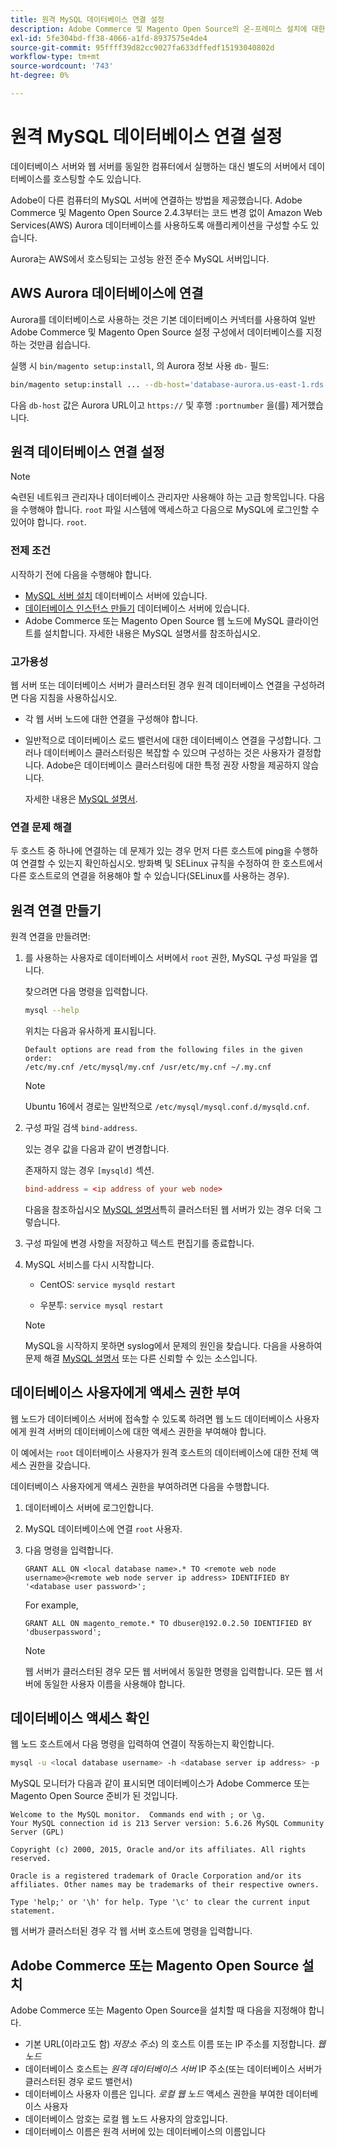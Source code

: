```yaml
---
title: 원격 MySQL 데이터베이스 연결 설정
description: Adobe Commerce 및 Magento Open Source의 온-프레미스 설치에 대한 원격 데이터베이스 연결을 구성하려면 다음 단계를 따르십시오.
exl-id: 5fe304bd-ff38-4066-a1fd-8937575e4de4
source-git-commit: 95ffff39d82cc9027fa633dffedf15193040802d
workflow-type: tm+mt
source-wordcount: '743'
ht-degree: 0%

---
```


# 원격 MySQL 데이터베이스 연결 설정

데이터베이스 서버와 웹 서버를 동일한 컴퓨터에서 실행하는 대신 별도의 서버에서 데이터베이스를 호스팅할 수도 있습니다.

Adobe이 다른 컴퓨터의 MySQL 서버에 연결하는 방법을 제공했습니다. Adobe Commerce 및 Magento Open Source 2.4.3부터는 코드 변경 없이 Amazon Web Services(AWS) Aurora 데이터베이스를 사용하도록 애플리케이션을 구성할 수도 있습니다.

Aurora는 AWS에서 호스팅되는 고성능 완전 준수 MySQL 서버입니다.

## AWS Aurora 데이터베이스에 연결

Aurora를 데이터베이스로 사용하는 것은 기본 데이터베이스 커넥터를 사용하여 일반 Adobe Commerce 및 Magento Open Source 설정 구성에서 데이터베이스를 지정하는 것만큼 쉽습니다.

실행 시 `bin/magento setup:install`, 의 Aurora 정보 사용 `db-` 필드:

```bash
bin/magento setup:install ... --db-host='database-aurora.us-east-1.rds.amazonaws.com' --db-name='magento2' --db-user='username' --db-password='password' ...
```

다음 `db-host` 값은 Aurora URL이고 `https://` 및 후행 `:portnumber`  을(를) 제거했습니다.

## 원격 데이터베이스 연결 설정

>[!NOTE]
>
>숙련된 네트워크 관리자나 데이터베이스 관리자만 사용해야 하는 고급 항목입니다. 다음을 수행해야 합니다. `root` 파일 시스템에 액세스하고 다음으로 MySQL에 로그인할 수 있어야 합니다. `root`.

### 전제 조건

시작하기 전에 다음을 수행해야 합니다.

* [MySQL 서버 설치](mysql.md) 데이터베이스 서버에 있습니다.
* [데이터베이스 인스턴스 만들기](mysql.md#configuring-the-database-instance) 데이터베이스 서버에 있습니다.
* Adobe Commerce 또는 Magento Open Source 웹 노드에 MySQL 클라이언트를 설치합니다. 자세한 내용은 MySQL 설명서를 참조하십시오.

### 고가용성

웹 서버 또는 데이터베이스 서버가 클러스터된 경우 원격 데이터베이스 연결을 구성하려면 다음 지침을 사용하십시오.

* 각 웹 서버 노드에 대한 연결을 구성해야 합니다.
* 일반적으로 데이터베이스 로드 밸런서에 대한 데이터베이스 연결을 구성합니다. 그러나 데이터베이스 클러스터링은 복잡할 수 있으며 구성하는 것은 사용자가 결정합니다. Adobe은 데이터베이스 클러스터링에 대한 특정 권장 사항을 제공하지 않습니다.

  자세한 내용은 [MySQL 설명서](https://dev.mysql.com/doc/refman/5.6/en/mysql-cluster.html).

### 연결 문제 해결

두 호스트 중 하나에 연결하는 데 문제가 있는 경우 먼저 다른 호스트에 ping을 수행하여 연결할 수 있는지 확인하십시오. 방화벽 및 SELinux 규칙을 수정하여 한 호스트에서 다른 호스트로의 연결을 허용해야 할 수 있습니다(SELinux를 사용하는 경우).

## 원격 연결 만들기

원격 연결을 만들려면:

1. 를 사용하는 사용자로 데이터베이스 서버에서 `root` 권한, MySQL 구성 파일을 엽니다.

   찾으려면 다음 명령을 입력합니다.

   ```bash
   mysql --help
   ```

   위치는 다음과 유사하게 표시됩니다.

   ```terminal
   Default options are read from the following files in the given order:
   /etc/my.cnf /etc/mysql/my.cnf /usr/etc/my.cnf ~/.my.cnf
   ```

   >[!NOTE]
   >
   >Ubuntu 16에서 경로는 일반적으로 `/etc/mysql/mysql.conf.d/mysqld.cnf`.

1. 구성 파일 검색 `bind-address`.

   있는 경우 값을 다음과 같이 변경합니다.

   존재하지 않는 경우 `[mysqld]` 섹션.

   ```conf
   bind-address = <ip address of your web node>
   ```

   다음을 참조하십시오 [MySQL 설명서](https://dev.mysql.com/doc/refman/5.6/en/server-options.html)특히 클러스터된 웹 서버가 있는 경우 더욱 그렇습니다.

1. 구성 파일에 변경 사항을 저장하고 텍스트 편집기를 종료합니다.
1. MySQL 서비스를 다시 시작합니다.

   * CentOS: `service mysqld restart`

   * 우분투: `service mysql restart`

   >[!NOTE]
   >
   >MySQL을 시작하지 못하면 syslog에서 문제의 원인을 찾습니다. 다음을 사용하여 문제 해결 [MySQL 설명서](https://dev.mysql.com/doc/refman/5.6/en/server-options.html#option_mysqld_bind-address) 또는 다른 신뢰할 수 있는 소스입니다.

## 데이터베이스 사용자에게 액세스 권한 부여

웹 노드가 데이터베이스 서버에 접속할 수 있도록 하려면 웹 노드 데이터베이스 사용자에게 원격 서버의 데이터베이스에 대한 액세스 권한을 부여해야 합니다.

이 예에서는 `root` 데이터베이스 사용자가 원격 호스트의 데이터베이스에 대한 전체 액세스 권한을 갖습니다.

데이터베이스 사용자에게 액세스 권한을 부여하려면 다음을 수행합니다.

1. 데이터베이스 서버에 로그인합니다.
1. MySQL 데이터베이스에 연결 `root` 사용자.
1. 다음 명령을 입력합니다.

   ```shell
   GRANT ALL ON <local database name>.* TO <remote web node username>@<remote web node server ip address> IDENTIFIED BY '<database user password>';
   ```

   For example,

   ```shell
   GRANT ALL ON magento_remote.* TO dbuser@192.0.2.50 IDENTIFIED BY 'dbuserpassword';
   ```

   >[!NOTE]
   >
   >웹 서버가 클러스터된 경우 모든 웹 서버에서 동일한 명령을 입력합니다. 모든 웹 서버에 동일한 사용자 이름을 사용해야 합니다.

## 데이터베이스 액세스 확인

웹 노드 호스트에서 다음 명령을 입력하여 연결이 작동하는지 확인합니다.

```bash
mysql -u <local database username> -h <database server ip address> -p
```

MySQL 모니터가 다음과 같이 표시되면 데이터베이스가 Adobe Commerce 또는 Magento Open Source 준비가 된 것입니다.

```terminal
Welcome to the MySQL monitor.  Commands end with ; or \g.
Your MySQL connection id is 213 Server version: 5.6.26 MySQL Community Server (GPL)

Copyright (c) 2000, 2015, Oracle and/or its affiliates. All rights reserved.

Oracle is a registered trademark of Oracle Corporation and/or its affiliates. Other names may be trademarks of their respective owners.

Type 'help;' or '\h' for help. Type '\c' to clear the current input statement.
```

웹 서버가 클러스터된 경우 각 웹 서버 호스트에 명령을 입력합니다.

## Adobe Commerce 또는 Magento Open Source 설치

Adobe Commerce 또는 Magento Open Source을 설치할 때 다음을 지정해야 합니다.

* 기본 URL(이라고도 함) *저장소 주소*) 의 호스트 이름 또는 IP 주소를 지정합니다. *웹 노드*
* 데이터베이스 호스트는 *원격 데이터베이스 서버* IP 주소(또는 데이터베이스 서버가 클러스터된 경우 로드 밸런서)
* 데이터베이스 사용자 이름은 입니다. *로컬 웹 노드* 액세스 권한을 부여한 데이터베이스 사용자
* 데이터베이스 암호는 로컬 웹 노드 사용자의 암호입니다.
* 데이터베이스 이름은 원격 서버에 있는 데이터베이스의 이름입니다
